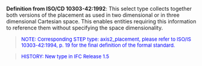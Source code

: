 ﻿**Definition from ISO/CD 10303-42:1992**: This select type collects together both versions of the placement as used in two dimensional or in three dimensional Cartesian space. This enables entities requiring this information to reference them without specifying the space dimensionality.

> <font color="#0000FF" size="-1">NOTE: Corresponding STEP type:
		axis2_placement, please refer to ISO/IS 10303-42:1994, p. 19 for the final
		definition of the formal standard. </font>

> <font color="#0000FF" size="-1">HISTORY: New type in IFC
		Release 1.5</font>